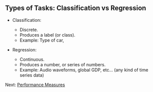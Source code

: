 ## Types of Tasks: Classification vs Regression

- Classification:
    - Discrete.
	- Produces a label (or class).
	- Example: Type of car, 

- Regression:
	- Continuous.
	- Produces a number, or series of numbers.
	- Example: Audio waveforms, global GDP, etc… (any kind of time series data)

Next: [Performance Measures](performance-measures.md)